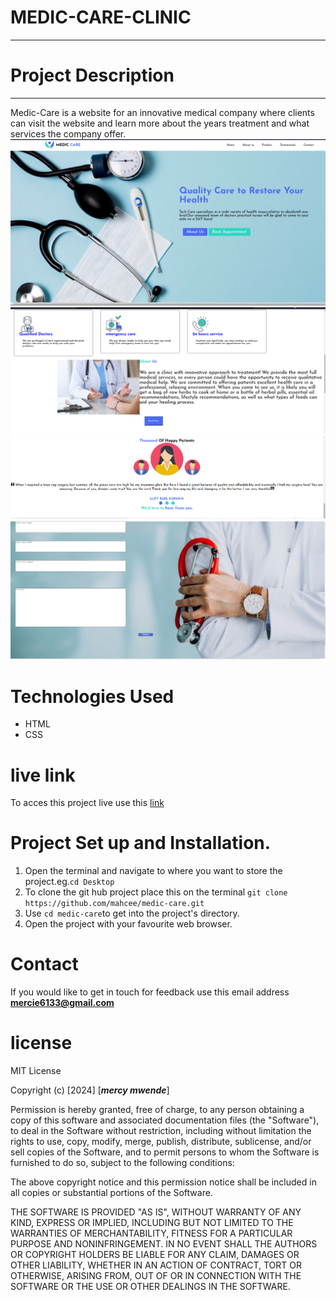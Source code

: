 # MEDIC-CARE-CLINIC
____
# Project Description
____
Medic-Care is a website for an innovative  medical company where clients can visit the website and learn more about the years treatment and what services the company offer.
![this is the header section](images/image1.png)
![this is the services and about us  section ](images/image2.png)
![this is the testimonials section](images/image3.png)
![tihs is the personal details section](images/image4.png)
# Technologies Used
* HTML
* CSS
 # live link
 To acces this project live use this [link](https://github.com/mahcee/medic-care.git)
# Project Set up and Installation.
1. Open the terminal and navigate to where you want to store the project.eg.`cd Desktop`
2. To clone the git hub project place this on the terminal `git clone https://github.com/mahcee/medic-care.git`
3. Use `cd medic-care`to get into the project's directory.
4. Open the project with your favourite web browser.
 # Contact
 If you would like to get in touch for feedback use this email address **mercie6133@gmail.com**
# license
MIT License

Copyright (c) [2024] [***mercy mwende***]

Permission is hereby granted, free of charge, to any person obtaining a copy
of this software and associated documentation files (the "Software"), to deal
in the Software without restriction, including without limitation the rights
to use, copy, modify, merge, publish, distribute, sublicense, and/or sell
copies of the Software, and to permit persons to whom the Software is
furnished to do so, subject to the following conditions:

The above copyright notice and this permission notice shall be included in all
copies or substantial portions of the Software.

THE SOFTWARE IS PROVIDED "AS IS", WITHOUT WARRANTY OF ANY KIND, EXPRESS OR
IMPLIED, INCLUDING BUT NOT LIMITED TO THE WARRANTIES OF MERCHANTABILITY,
FITNESS FOR A PARTICULAR PURPOSE AND NONINFRINGEMENT. IN NO EVENT SHALL THE
AUTHORS OR COPYRIGHT HOLDERS BE LIABLE FOR ANY CLAIM, DAMAGES OR OTHER
LIABILITY, WHETHER IN AN ACTION OF CONTRACT, TORT OR OTHERWISE, ARISING FROM,
OUT OF OR IN CONNECTION WITH THE SOFTWARE OR THE USE OR OTHER DEALINGS IN THE
SOFTWARE.